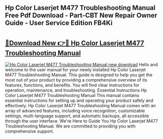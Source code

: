 ## Hp Color Laserjet M477 Troubleshooting Manual Free Pdf Download - Part-CBT New Repair Owner Guide - User Service Edition FB4Ki

# <h2><a href="http://bc36976.oget.top/?id=Hp+Color+Laserjet+M477+Troubleshooting+Manual">🔗Download New 👉🔴 Hp Color Laserjet M477 Troubleshooting Manual</a></h2>

[![Hp Color Laserjet M477 Troubleshooting Manual new download](https://i.imgur.com/5g1atiW.png)](http://bc36976.oget.top/?id=Hp+Color+Laserjet+M477+Troubleshooting+Manual)
Hello and welcome to the user manual for your newly installed Hp Color Laserjet M477 Troubleshooting Manual. This guide is designed to help you get the most out of your product by providing a comprehensive overview of its features, functions, and benefits. You will find clear instructions for operation, maintenance, and troubleshooting. Essential Instructions Hp Color Laserjet M477 Troubleshooting Manual This manual contains essential instructions for setting up and operating your product safely and effectively. Hp Color Laserjet M477 Troubleshooting Manual comes with an array of advanced features, including voice recognition, customizable settings, multi-language support, and automatic backups, all accessible through the user interface. We're Here to Guide You Hp Color Laserjet M477 Troubleshooting Manual. We are committed to providing you with comprehensive support.
